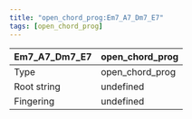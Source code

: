 ```yaml
---
title: "open_chord_prog:Em7_A7_Dm7_E7"
tags: [open_chord_prog]
---
```


|Em7_A7_Dm7_E7|open_chord_prog|
|---|---|
|Type|open_chord_prog|
|Root string|undefined|
|Fingering|undefined|

